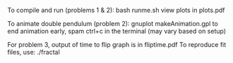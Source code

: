 To compile and run (problems 1 & 2):
bash runme.sh
view plots in plots.pdf

To animate double pendulum (problem 2):
gnuplot makeAnimation.gpl
to end animation early, spam ctrl+c in the terminal (may vary based on setup)

For problem 3, output of time to flip graph is in fliptime.pdf
To reproduce fit files, use:
./fractal

